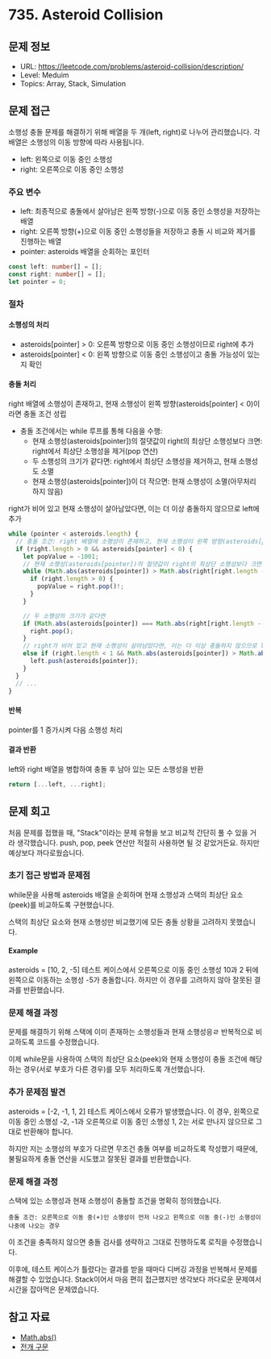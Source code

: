 # 735. Asteroid Collision

## 문제 정보

- URL: https://leetcode.com/problems/asteroid-collision/description/
- Level: Meduim
- Topics: Array, Stack, Simulation

## 문제 접근

소행성 충돌 문제를 해결하기 위해 배열을 두 개(left, right)로 나누어 관리했습니다. 각 배열은 소행성의 이동 방향에 따라 사용됩니다.

- left: 왼쪽으로 이동 중인 소행성
- right: 오른쪽으로 이동 중인 소행성

### 주요 변수

- left: 최종적으로 충돌에서 살아남은 왼쪽 방향(-)으로 이동 중인 소행성을 저장하는 배열
- right: 오른쪽 방향(+)으로 이동 중인 소행성들을 저장하고 충돌 시 비교와 제거를 진행하는 배열
- pointer: asteroids 배열을 순회하는 포인터

```typescript
const left: number[] = [];
const right: number[] = [];
let pointer = 0;
```

### 절차

#### 소행성의 처리

- asteroids[pointer] > 0: 오른쪽 방향으로 이동 중인 소행성이므로 right에 추가
- asteroids[pointer] < 0: 왼쪽 방향으로 이동 중인 소행성이고 충돌 가능성이 있는지 확인

#### 충돌 처리

right 배열에 소행성이 존재하고, 현재 소행성이 왼쪽 방향(asteroids[pointer] < 0)이라면 충돌 조건 성립

- 충돌 조건에서는 while 루프를 통해 다음을 수행:
  - 현재 소행성(asteroids[pointer])의 절댓값이 right의 최상단 소행성보다 크면: right에서 최상단 소행성을 제거(pop 연산)
  - 두 소행성의 크기가 같다면: right에서 최상단 소행성을 제거하고, 현재 소행성도 소멸
  - 현재 소행성(asteroids[pointer])이 더 작으면: 현재 소행성이 소멸(아무처리 하지 않음)

right가 비어 있고 현재 소행성이 살아남았다면, 이는 더 이상 충돌하지 않으므로 left에 추가

```typescript
while (pointer < asteroids.length) {
  // 충돌 조건: right 배열에 소행성이 존재하고, 현재 소행성이 왼쪽 방향(asteroids[pointer] < 0)
  if (right.length > 0 && asteroids[pointer] < 0) {
    let popValue = -1001;
    // 현재 소행성(asteroids[pointer])의 절댓값이 right의 최상단 소행성보다 크면
    while (Math.abs(asteroids[pointer]) > Math.abs(right[right.length - 1])) {
      if (right.length > 0) {
        popValue = right.pop()!;
      }
    }

    // 두 소행성의 크기가 같다면
    if (Math.abs(asteroids[pointer]) === Math.abs(right[right.length - 1])) {
      right.pop();
    }
    // right가 비어 있고 현재 소행성이 살아남았다면, 이는 더 이상 충돌하지 않으므로 left에 추가
    else if (right.length < 1 && Math.abs(asteroids[pointer]) > Math.abs(popValue)) {
      left.push(asteroids[pointer]);
    }
  }
  // ...
}
```

#### 반복

pointer를 1 증가시켜 다음 소행성 처리

#### 결과 반환

left와 right 배열을 병합하여 충돌 후 남아 있는 모든 소행성을 반환

```typescript
return [...left, ...right];
```

## 문제 회고

처음 문제를 접했을 때, "Stack"이라는 문제 유형을 보고 비교적 간단히 풀 수 있을 거라 생각했습니다. push, pop, peek 연산만 적절히 사용하면 될 것 같았거든요. 하지만 예상보다 까다로웠습니다.

### 초기 접근 방법과 문제점

while문을 사용해 asteroids 배열을 순회하며 현재 소행성과 스택의 최상단 요소(peek)를 비교하도록 구현했습니다.

스택의 최상단 요소와 현재 소행성만 비교했기에 모든 충돌 상황을 고려하지 못했습니다.

#### Example

asteroids = [10, 2, -5] 테스트 케이스에서 오른쪽으로 이동 중인 소행성 10과 2 뒤에 왼쪽으로 이동하는 소행성 -5가 충돌합니다. 하지만 이 경우를 고려하지 않아 잘못된 결과를 반환했습니다.

### 문제 해결 과정

문제를 해결하기 위해 스택에 이미 존재하는 소행성들과 현재 소행성응ㄹ 반복적으로 비교하도록 코드를 수정했습니다.

이제 while문을 사용하여 스택의 최상단 요소(peek)와 현재 소행성이 충돌 조건에 해당하는 경우(서로 부호가 다른 경우)를 모두 처리하도록 개선했습니다.

### 추가 문제점 발견

asteroids = [-2, -1, 1, 2] 테스트 케이스에서 오류가 발생했습니다. 이 경우, 왼쪽으로 이동 중인 소행성 -2, -1과 오른쪽으로 이동 중인 소행성 1, 2는 서로 만나지 않으므로 그대로 반환해야 합니다.

하지만 저는 소행성의 부호가 다르면 무조건 충돌 여부를 비교하도록 작성했기 때문에, 불필요하게 충돌 연산을 시도했고 잘못된 결과를 반환했습니다.

### 문제 해결 과정

스택에 있는 소행성과 현재 소행성이 충돌할 조건을 명확히 정의했습니다.

    충돌 조건: 오른쪽으로 이동 중(+)인 소행성이 먼저 나오고 왼쪽으로 이동 중(-)인 소행성이 나중에 나오는 경우

이 조건을 충족하지 않으면 충돌 검사를 생략하고 그대로 진행하도록 로직을 수정했습니다.

이후에, 테스트 케이스가 틀렸다는 결과를 받을 때마다 디버깅 과정을 반복해서 문제를 해결할 수 있었습니다. Stack이어서 마음 편히 접근했지만 생각보다 까다로운 문제여서 시간을 잡아먹은 문제였습니다.

## 참고 자료

- [Math.abs()](https://developer.mozilla.org/ko/docs/Web/JavaScript/Reference/Global_Objects/Math/abs)
- [전개 구문](https://developer.mozilla.org/ko/docs/Web/JavaScript/Reference/Operators/Spread_syntax)
